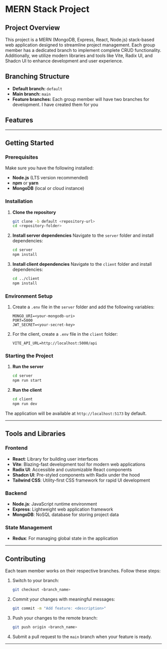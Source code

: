 # MERN Stack Project

## Project Overview
This project is a MERN (MongoDB, Express, React, Node.js) stack-based web application designed to streamline project management. Each group member has a dedicated branch to implement complete CRUD functionality. Additionally, we utilize modern libraries and tools like Vite, Radix UI, and Shadcn UI to enhance development and user experience.

## Branching Structure
- **Default branch:** `default`
- **Main branch:** `main`
- **Feature branches:** Each group member will have two branches for development. I have created them for you

## Features

---

## Getting Started

### Prerequisites
Make sure you have the following installed:
- **Node.js** (LTS version recommended)
- **npm** or **yarn**
- **MongoDB** (local or cloud instance)

### Installation
1. **Clone the repository**
   ```bash
   git clone -b default <repository-url>
   cd <repository-folder>
   ```

2. **Install server dependencies**
   Navigate to the `server` folder and install dependencies:
   ```bash
   cd server
   npm install
   ```

3. **Install client dependencies**
   Navigate to the `client` folder and install dependencies:
   ```bash
   cd ../client
   npm install
   ```

### Environment Setup
1. Create a `.env` file in the `server` folder and add the following variables:
   ```env
   MONGO_URI=<your-mongodb-uri>
   PORT=5000
   JWT_SECRET=<your-secret-key>
   ```

2. For the client, create a `.env` file in the `client` folder:
   ```env
   VITE_API_URL=http://localhost:5000/api
   ```

### Starting the Project
1. **Run the server**
   ```bash
   cd server
   npm run start
   ```

2. **Run the client**
   ```bash
   cd client
   npm run dev
   ```

The application will be available at `http://localhost:5173` by default.

---

## Tools and Libraries

### Frontend
- **React**: Library for building user interfaces
- **Vite**: Blazing-fast development tool for modern web applications
- **Radix UI**: Accessible and customizable React components
- **Shadcn UI**: Pre-styled components with Radix under the hood
- **Tailwind CSS**: Utility-first CSS framework for rapid UI development

### Backend
- **Node.js**: JavaScript runtime environment
- **Express**: Lightweight web application framework
- **MongoDB**: NoSQL database for storing project data

### State Management
- **Redux**: For managing global state in the application

---

## Contributing
Each team member works on their respective branches. Follow these steps:
1. Switch to your branch:
   ```bash
   git checkout <branch_name>
   ```
2. Commit your changes with meaningful messages:
   ```bash
   git commit -m "Add feature: <description>"
   ```
3. Push your changes to the remote branch:
   ```bash
   git push origin <branch_name>
   ```
4. Submit a pull request to the `main` branch when your feature is ready.

---
